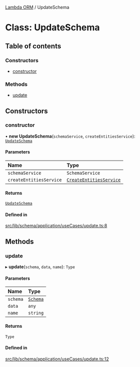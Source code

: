 [Lambda ORM](../README.md) / UpdateSchema

# Class: UpdateSchema

## Table of contents

### Constructors

- [constructor](UpdateSchema.md#constructor)

### Methods

- [update](UpdateSchema.md#update)

## Constructors

### constructor

• **new UpdateSchema**(`schemaService`, `createEntitiesService`): [`UpdateSchema`](UpdateSchema.md)

#### Parameters

| Name | Type |
| :------ | :------ |
| `schemaService` | `SchemaService` |
| `createEntitiesService` | [`CreateEntitiesService`](CreateEntitiesService.md) |

#### Returns

[`UpdateSchema`](UpdateSchema.md)

#### Defined in

[src/lib/schema/application/useCases/update.ts:8](https://github.com/lambda-orm/lambdaorm-base/blob/76aa344/src/lib/schema/application/useCases/update.ts#L8)

## Methods

### update

▸ **update**(`schema`, `data`, `name`): `Type`

#### Parameters

| Name | Type |
| :------ | :------ |
| `schema` | [`Schema`](../interfaces/Schema.md) |
| `data` | `any` |
| `name` | `string` |

#### Returns

`Type`

#### Defined in

[src/lib/schema/application/useCases/update.ts:12](https://github.com/lambda-orm/lambdaorm-base/blob/76aa344/src/lib/schema/application/useCases/update.ts#L12)
